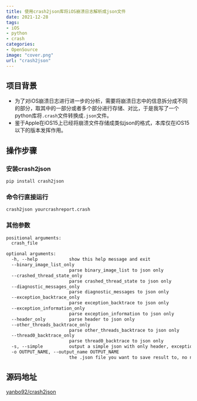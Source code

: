 ```yaml
---
title: 使用crash2json库将iOS崩溃日志解析成json文件
date: 2021-12-28
tags:
- iOS
- python
- crash
categories: 
- OpenSource
image: "cover.png"
url: "crash2json"
---
```





## 项目背景

- 为了对iOS崩溃日志进行进一步的分析，需要将崩溃日志中的信息拆分成不同的部分，取其中的一部分或者多个部分进行存储、对比，于是我写了一个python库将`.crash`文件转换成`.json`文件。
- 鉴于Apple在iOS15上已经将崩溃文件存储成类似json的格式，本库仅在iOS15以下的版本发挥作用。



## 操作步骤



### 安装crash2json

```shell
pip install crash2json
```





### 命令行直接运行

```shell
crash2json yourcrashreport.crash
```





### 其他参数

```dockerfile
positional arguments:
  crash_file

optional arguments:
  -h, --help            show this help message and exit
  --binary_image_list_only
                        parse binary_image_list to json only
  --crashed_thread_state_only
                        parse crashed_thread_state to json only
  --diagnostic_messages_only
                        parse diagnostic_messages to json only
  --exception_backtrace_only
                        parse exception_backtrace to json only
  --exception_information_only
                        parse exception_information to json only
  --header_only         parse header to json only
  --other_threads_backtrace_only
                        parse other_threads_backtrace to json only
  --thread0_backtrace_only
                        parse thread0_backtrace to json only
  -s, --simple          output a simple json with only header, exceptionInfo, diagnositcMsg, Thread0Backtrace
  -o OUTPUT_NAME, --output_name OUTPUT_NAME
                        the .json file you want to save result to, no need .json suffix
```



## 源码地址

[yanbo92/crash2json](https://github.com/yanbo92/crash2json)





